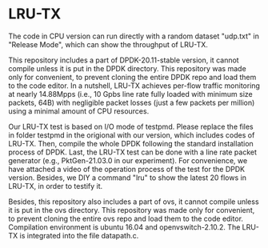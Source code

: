 # LRU-TX
The code in CPU version can run directly with a random dataset "udp.txt" in "Release Mode", which can show the throughput of LRU-TX.

This repository includes a part of DPDK-20.11-stable version, it cannot compile unless it is put in the DPDK directory. This repository was made only for convenient, to prevent cloning the entire DPDK repo and load them to the code editor. In a nutshell, LRU-TX achieves per-flow traffic monitoring at nearly 14.88Mpps (i.e., 10 Gpbs line rate fully loaded with minimum size packets, 64B) with negligible packet losses (just a few packets per million) using a minimal amount of CPU resources.

Our LRU-TX test is based on I/O mode of testpmd. Please replace the files in folder testpmd in the origional with our version, which includes codes of LRU-TX. Then, compile the whole DPDK following the standard installation process of DPDK. Last, the LRU-TX test can be done with a line rate packet generator (e.g., PktGen-21.03.0 in our experiment). For convenience, we have attached a video of the operation process of the test for the DPDK version. Besides, we DIY a command "lru" to show the latest 20 flows in LRU-TX, in order to testify it.

Besides, this repository also includes a part of ovs, it cannot compile unless it is put in the ovs directory. This repository was made only for convenient, to prevent cloning the entire ovs repo and load them to the code editor. Compilation environment is ubuntu 16.04 and openvswitch-2.10.2. The LRU-TX is integrated into the file datapath.c.

